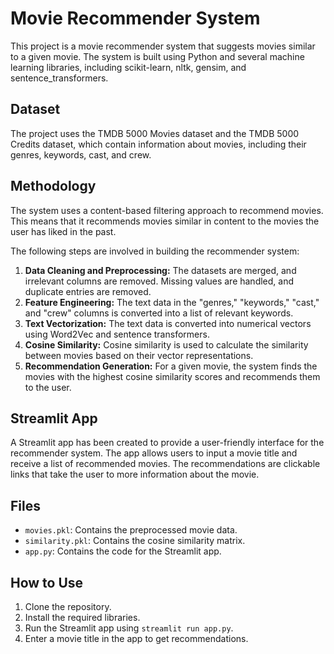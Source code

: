 # Movie Recommender System

This project is a movie recommender system that suggests movies similar to a given movie. The system is built using Python and several machine learning libraries, including scikit-learn, nltk, gensim, and sentence_transformers.

## Dataset

The project uses the TMDB 5000 Movies dataset and the TMDB 5000 Credits dataset, which contain information about movies, including their genres, keywords, cast, and crew.

## Methodology

The system uses a content-based filtering approach to recommend movies. This means that it recommends movies similar in content to the movies the user has liked in the past.

The following steps are involved in building the recommender system:

1. **Data Cleaning and Preprocessing:** The datasets are merged, and irrelevant columns are removed. Missing values are handled, and duplicate entries are removed.
2. **Feature Engineering:** The text data in the "genres," "keywords," "cast," and "crew" columns is converted into a list of relevant keywords.
3. **Text Vectorization:** The text data is converted into numerical vectors using Word2Vec and sentence transformers.
4. **Cosine Similarity:** Cosine similarity is used to calculate the similarity between movies based on their vector representations.
5. **Recommendation Generation:** For a given movie, the system finds the movies with the highest cosine similarity scores and recommends them to the user.

## Streamlit App

A Streamlit app has been created to provide a user-friendly interface for the recommender system. The app allows users to input a movie title and receive a list of recommended movies. The recommendations are clickable links that take the user to more information about the movie.

## Files

* `movies.pkl`: Contains the preprocessed movie data.
* `similarity.pkl`: Contains the cosine similarity matrix.
* `app.py`: Contains the code for the Streamlit app.

## How to Use

1. Clone the repository.
2. Install the required libraries.
3. Run the Streamlit app using `streamlit run app.py`.
4. Enter a movie title in the app to get recommendations.
